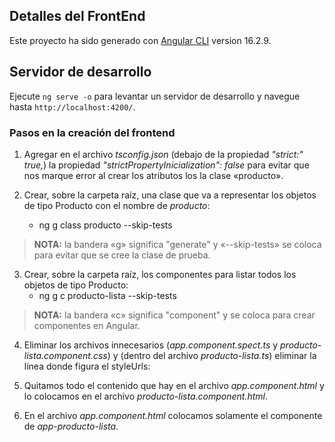 ## Detalles del FrontEnd

Este proyecto ha sido generado con [Angular CLI](https://github.com/angular/angular-cli) version 16.2.9.

## Servidor de desarrollo

Ejecute `ng serve -o` para levantar un servidor de desarrollo y navegue hasta `http://localhost:4200/`.


### Pasos en la creación del frontend

1. Agregar en el archivo _*tsconfig.json*_ (debajo de la propiedad _*"strict:" true,*_) la propiedad _*"strictPropertyInicialization": false*_ para evitar que nos marque error al crear los atributos los la clase «producto».

2. Crear, sobre la carpeta raíz, una clase que va a representar los objetos de tipo Producto con el nombre de _*producto*_:
    * ng g class producto --skip-tests

>**NOTA:** la bandera «g» significa "generate" y «--skip-tests» se coloca para evitar que se cree la clase de prueba.

3. Crear, sobre la carpeta raíz, los componentes para listar todos los objetos de tipo Producto:
    * ng g c producto-lista --skip-tests

>**NOTA:** la bandera «c» significa "component" y se coloca para crear componentes en Angular.

4. Eliminar los archivos innecesarios (_*app.component.spect.ts*_ y _*producto-lista.component.css*_) y (dentro del archivo _*producto-lista.ts*_) eliminar la línea donde figura el styleUrls:

5. Quitamos todo el contenido que hay en el archivo _*app.component.html*_ y lo colocamos en el archivo _*producto-lista.component.html*_.

6. En el archivo _*app.component.html*_ colocamos solamente el componente de _*app-producto-lista*_.
